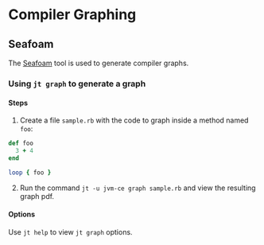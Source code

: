 # Compiler Graphing

## Seafoam

The [Seafoam](https://github.com/Shopify/seafoam) tool is used to generate compiler graphs.

### Using `jt graph` to generate a graph

#### Steps

1. Create a file `sample.rb` with the code to graph inside a method named `foo`:

```ruby
def foo
  3 + 4
end

loop { foo }
```

2. Run the command `jt -u jvm-ce graph sample.rb` and view the resulting graph pdf.

#### Options

Use `jt help` to view `jt graph` options.
